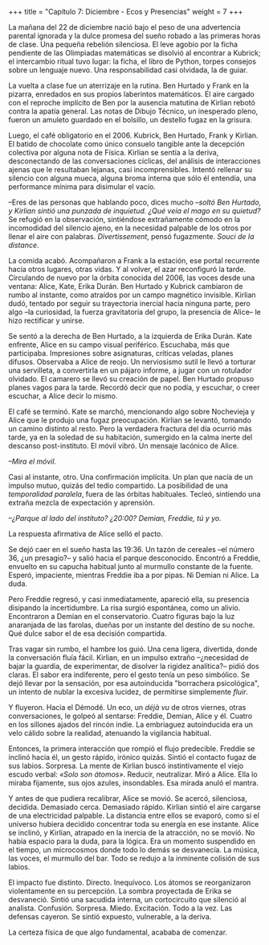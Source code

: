+++
title = "Capítulo 7: Diciembre - Ecos y Presencias" 
weight = 7
+++

La mañana del 22 de diciembre nació bajo el peso de una advertencia parental
ignorada y la dulce promesa del sueño robado a las primeras horas de clase. Una
pequeña rebelión silenciosa. El leve agobio por la ficha pendiente de las
Olimpiadas matemáticas se disolvió al encontrar a Kubrick; el intercambio ritual
tuvo lugar: la ficha, el libro de Python, torpes consejos sobre un lenguaje
nuevo. Una responsabilidad casi olvidada, la de guiar.

La vuelta a clase fue un aterrizaje en la rutina. Ben Hurtado y Frank en la
pizarra, enredados en sus propios laberintos matemáticos. El aire cargado con el
reproche implícito de Ben por la ausencia matutina de Kirlian rebotó contra la
apatía general. Las notas de Dibujo Técnico, un inesperado pleno, fueron un
amuleto guardado en el bolsillo, un destello fugaz en la grisura.

Luego, el café obligatorio en el 2006. Kubrick, Ben Hurtado, Frank y Kirlian. El
batido de chocolate como único consuelo tangible ante la decepción colectiva por
alguna nota de Física. Kirlian se sentía a la deriva, desconectando de las
conversaciones cíclicas, del análisis de interacciones ajenas que le resultaban
lejanas, casi incomprensibles. Intentó rellenar su silencio con alguna mueca,
alguna broma interna que sólo él entendía, una performance mínima para disimular
el vacío.

–Eres de las personas que hablando poco, dices mucho –*soltó Ben Hurtado, y
Kirlian sintió una punzada de inquietud. ¿Qué veía el mago en su quietud?* Se
refugió en la observación, sintiéndose extrañamente cómodo en la incomodidad del
silencio ajeno, en la necesidad palpable de los otros por llenar el aire con
palabras. *Divertissement*, pensó fugazmente. *Souci de la distance*.

La comida acabó. Acompañaron a Frank a la estación, ese portal recurrente hacia
otros lugares, otras vidas. Y al volver, el azar reconfiguró la tarde.
Circulando de nuevo por la órbita conocida del 2006, las voces desde una
ventana: Alice, Kate, Erika Durán. Ben Hurtado y Kubrick cambiaron de rumbo al
instante, como atraídos por un campo magnético invisible. Kirlian dudó, tentado
por seguir su trayectoria inercial hacia ninguna parte, pero algo –la
curiosidad, la fuerza gravitatoria del grupo, la presencia de Alice– le hizo
rectificar y unirse.

Se sentó a la derecha de Ben Hurtado, a la izquierda de Erika Durán. Kate
enfrente, Alice en su campo visual periférico. Escuchaba, más que participaba.
Impresiones sobre asignaturas, críticas veladas, planes difusos. Observaba a
Alice de reojo. Un nerviosismo sutil le llevó a torturar una servilleta, a
convertirla en un pájaro informe, a jugar con un rotulador olvidado. El camarero
se llevó su creación de papel. Ben Hurtado propuso planes vagos para la tarde.
Recordó decir que no podía, y escuchar, o creer escuchar, a Alice decir lo
mismo.

El café se terminó. Kate se marchó, mencionando algo sobre Nochevieja y Alice
que le produjo una fugaz preocupación. Kirlian se levantó, tomando un camino
distinto al resto. Pero la verdadera fractura del día ocurrió más tarde, ya en
la soledad de su habitación, sumergido en la calma inerte del descanso
post-instituto. El móvil vibró. Un mensaje lacónico de Alice.

*–Mira el móvil.*

Casi al instante, otro. Una confirmación implícita. Un plan que nacía de un
impulso mutuo, quizás del tedio compartido. La posibilidad de una *temporalidad
paralela*, fuera de las órbitas habituales. Tecleó, sintiendo una extraña mezcla
de expectación y aprensión.

*–¿Parque al lado del instituto? ¿20:00? Demian, Freddie, tú y yo.*

La respuesta afirmativa de Alice selló el pacto.

Se dejó caer en el sueño hasta las 19:36. Un tazón de cereales –el número 36,
¿un presagio?– y salió hacia el parque desconocido. Encontró a Freddie, envuelto
en su capucha habitual junto al murmullo constante de la fuente. Esperó,
impaciente, mientras Freddie iba a por pipas. Ni Demian ni Alice. La duda.

Pero Freddie regresó, y casi inmediatamente, apareció ella, su presencia
disipando la incertidumbre. La risa surgió espontánea, como un alivio.
Encontraron a Demian en el conservatorio. Cuatro figuras bajo la luz anaranjada
de las farolas, dueñas por un instante del destino de su noche. Qué dulce sabor
el de esa decisión compartida.

Tras vagar sin rumbo, el hambre los guió. Una cena ligera, divertida, donde la
conversación fluía fácil. Kirlian, en un impulso extraño –¿necesidad de bajar la
guardia, de experimentar, de disolver la rigidez analítica?– pidió dos claras.
El sabor era indiferente, pero el gesto tenía un peso simbólico. Se dejó llevar
por la sensación, por esa autoinducida "borrachera psicológica", un intento de
nublar la excesiva lucidez, de permitirse simplemente *fluir*.

Y fluyeron. Hacia el Démodé. Un eco, un *déjà vu* de otros viernes, otras
conversaciones, le golpeó al sentarse: Freddie, Demian, Alice y él. Cuatro en
los sillones ajados del rincón indie. La embriaguez autoinducida era un velo
cálido sobre la realidad, atenuando la vigilancia habitual.

Entonces, la primera interacción que rompió el flujo predecible. Freddie se
inclinó hacia él, un gesto rápido, irónico quizás. Sintió el contacto fugaz de
sus labios. Sorpresa. La mente de Kirlian buscó instintivamente el viejo escudo
verbal: *«Solo son átomos»*. Reducir, neutralizar. Miró a Alice. Ella lo miraba
fijamente, sus ojos azules, insondables. Esa mirada anuló el mantra.

Y antes de que pudiera recalibrar, Alice se movió. Se acercó, silenciosa,
decidida. Demasiado cerca. Demasiado rápido. Kirlian sintió el aire cargarse de
una electricidad palpable. La distancia entre ellos se evaporó, como si el
universo hubiera decidido concentrar toda su energía en ese instante. Alice
se inclinó, y Kirlian, atrapado en la inercia de la atracción, no se movió. No
había espacio para la duda, para la lógica. Era un momento suspendido en el
tiempo, un microcosmos donde todo lo demás se desvanecía. La música, las
voces, el murmullo del bar. Todo se redujo a la inminente colisión de sus
labios.

El impacto fue distinto. Directo. Inequívoco. Los átomos se reorganizaron
violentamente en su percepción. La sombra proyectada de Erika se desvaneció.
Sintió una sacudida interna, un cortocircuito que silenció al analista.
Confusión. Sorpresa. Miedo. Excitación. Todo a la vez. Las defensas cayeron. Se
sintió expuesto, vulnerable, a la deriva.

La certeza física de que algo fundamental, acababa de comenzar.